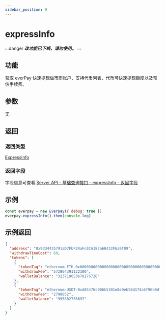 ```yaml
---
sidebar_position: 9
---
```



# expressInfo

:::danger
***改功能已下线，请勿使用。***
:::

## 功能
获取 everPay 快速提现做市商账户、支持代币列表、代币可快速提现额度以及预估手续费。

## 参数
无
## 返回
### 返回类型
[ExpressInfo](../types#expressinfo)

### 返回字段
字段信息可查看 [Server API - 基础查询接口 - expressInfo - 返回字段](../../server-api/basic-api/expressinfo#返回字段)
## 示例

```js
const everpay = new Everpay({ debug: true })
everpay.expressInfo().then(console.log)
```

## 示例返回
```json
{
  "address": "0x9334435791aD7FbF24aFc0CA187a6B432Fba9f09",
  "withdrawTimeCost": 60,
  "tokens": [
    {
      "tokenTag": "ethereum-ETH-0x0000000000000000000000000000000000000000",
      "withdrawFee": "572864391122100",
      "walletBalance": "323719653678176720"
    },
    {
      "tokenTag": "ethereum-USDT-0xd85476c906b5301e8e9eb58d174a6f96b9dfc5ee",
      "withdrawFee": "2708852",
      "walletBalance": "995882735697"
    }
  ]
}
```